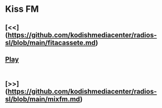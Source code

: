 # Kiss FM
## [<<] (https://github.com/kodishmediacenter/radios-sl/blob/main/fitacassete.md)<br>
## [Play](https://www.radios.com.br/aovivo/radio-kiss-925-fm/13561) <br><br>
## [>>] (https://github.com/kodishmediacenter/radios-sl/blob/main/mixfm.md)<br>
